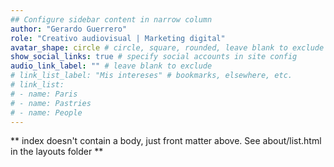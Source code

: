 ```yaml
---
## Configure sidebar content in narrow column
author: "Gerardo Guerrero"
role: "Creativo audiovisual | Marketing digital"
avatar_shape: circle # circle, square, rounded, leave blank to exclude
show_social_links: true # specify social accounts in site config
audio_link_label: "" # leave blank to exclude
# link_list_label: "Mis intereses" # bookmarks, elsewhere, etc.
# link_list:
# - name: Paris
# - name: Pastries
# - name: People
---
```


** index doesn't contain a body, just front matter above.
See about/list.html in the layouts folder **